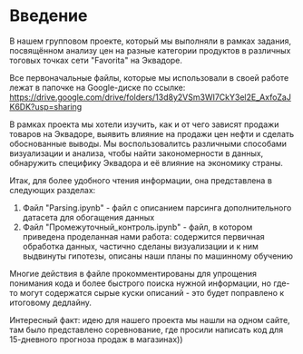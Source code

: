 # Введение
В нашем групповом проекте, который мы выполняли в рамках задания, посвящённом анализу цен на разные категории продуктов в различных тоговых точках сети "Favorita" на Эквадоре.

Все первоначальные файлы, которые мы использовали в своей работе лежат в папочке на Google-диске по ссылке: https://drive.google.com/drive/folders/13d8y2VSm3WI7CkY3el2E_AxfoZaJK6DK?usp=sharing

В рамках проекта мы хотели изучить, как и от чего зависят продажи товаров на Эквадоре, выявить влияние на продажи цен нефти и сделать обоснованные выводы.
Мы воспользовалитсь различными способами визуализации и анализа, чтобы найти закономерности в данных, обнаружить специфику Эквадора и её влияние на экономику страны.

Итак, для более удобного чтения информации, она представлена в следующих разделах:

1. Файл "Parsing.ipynb" - файл с описанием парсинга дополнительного датасета для обогащения данных
2. Файл "Промежуточный_контроль.ipynb" - файл, в котором приведена проделанная нами работа: содержится первичная обработка данных, частично сделаны визуализации и к ним выдвинуты гипотезы, описаны наши планы по машинному обучению

Многие действия в файле прокомментированы для упрощения понимания кода и более быстрого поиска нужной информации, но где-то могут содержатся сырые куски описаний - это будет поправлено к итоговому дедлайну.

Интересный факт: идею для нашего проекта мы нашли на одном сайте, там было представлено соревнование, где просили написать код для 15-дневного прогноза продаж в магазинах))
